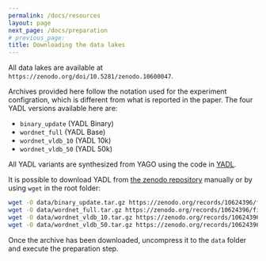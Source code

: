```yaml
---
permalink: /docs/resources
layout: page
next_page: /docs/preparation
# previous_page: 
title: Downloading the data lakes 
---
```

All data lakes are available at `https://zenodo.org/doi/10.5281/zenodo.10600047`.

Archives provided here follow the notation used for the experiment configration, which is different from what is reported in the paper. The four YADL versions available here are:

- `binary_update` (YADL Binary)
- `wordnet_full` (YADL Base)
- `wordnet_vldb_10` (YADL 10k)
- `wordnet_vldb_50` (YADL 50k)

All YADL variants are synthesized from YAGO using the code in [YADL][YADL].

It is possible to download YADL from [the zenodo repository][zenodo_link] manually or by using `wget` in the root folder:
```sh
wget -O data/binary_update.tar.gz https://zenodo.org/records/10624396/files/binary_update.tar.gz
wget -O data/wordnet_full.tar.gz https://zenodo.org/records/10624396/files/wordnet_full.tar.gz
wget -O data/wordnet_vldb_10.tar.gz https://zenodo.org/records/10624396/files/wordnet_vldb_10.tar.gz
wget -O data/wordnet_vldb_50.tar.gz https://zenodo.org/records/10624396/files/wordnet_vldb_50.tar.gz
```

Once the archive has been downloaded, uncompress it to the `data` folder and execute the preparation step. 

[zenodo_link]: https://zenodo.org/doi/10.5281/zenodo.10600047
[YADL]: https://github.com/rcap107/YADL
[pipeline_repo]: https://github.com/rcap107/benchmark-join-suggestions